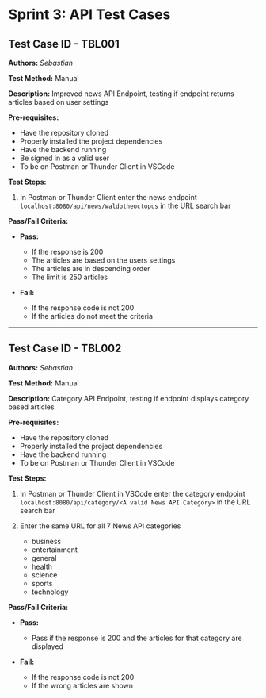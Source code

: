 # Sprint 3: API Test Cases

## Test Case ID - TBL001

**Authors:** _Sebastian_

**Test Method:** Manual

**Description:** Improved news API Endpoint, testing if endpoint returns articles based on user settings

**Pre-requisites:**

- Have the repository cloned
- Properly installed the project dependencies
- Have the backend running
- Be signed in as a valid user
- To be on Postman or Thunder Client in VSCode

**Test Steps:**

1. In Postman or Thunder Client enter the news endpoint `localhost:8080/api/news/waldotheoctopus` in the URL search bar

**Pass/Fail Criteria:**

- **Pass:**

  - If the response is 200
  - The articles are based on the users settings
  - The articles are in descending order
  - The limit is 250 articles

- **Fail:**
  - If the response code is not 200
  - If the articles do not meet the criteria

---

## Test Case ID - TBL002

**Authors:** _Sebastian_

**Test Method:** Manual

**Description:** Category API Endpoint, testing if endpoint displays category based articles

**Pre-requisites:**

- Have the repository cloned
- Properly installed the project dependencies
- Have the backend running
- To be on Postman or Thunder Client in VSCode

**Test Steps:**

1. In Postman or Thunder Client in VSCode enter the category endpoint `localhost:8080/api/category/<A valid News API Category>` in the URL search bar
2. Enter the same URL for all 7 News API categories

   - business
   - entertainment
   - general
   - health
   - science
   - sports
   - technology

**Pass/Fail Criteria:**

- **Pass:**

  - Pass if the response is 200 and the articles for that category are displayed

- **Fail:**
  - If the response code is not 200
  - If the wrong articles are shown
